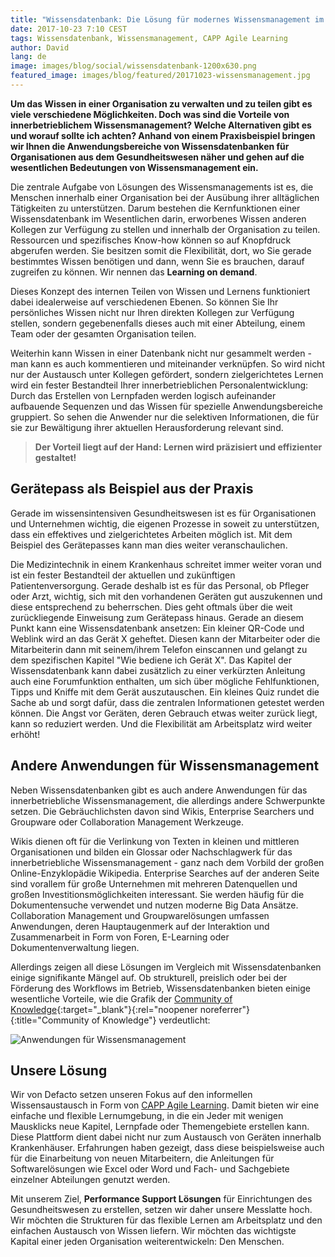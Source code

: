 ```yaml
---
title: "Wissensdatenbank: Die Lösung für modernes Wissensmanagement im Gesundheitswesen"
date: 2017-10-23 7:10 CEST
tags: Wissensdatenbank, Wissensmanagement, CAPP Agile Learning
author: David
lang: de
image: images/blog/social/wissensdatenbank-1200x630.png
featured_image: images/blog/featured/20171023-wissensmanagement.jpg
---
```


**Um das Wissen in einer Organisation zu verwalten und zu teilen gibt es viele verschiedene Möglichkeiten. Doch was sind die Vorteile von innerbetrieblichem Wissensmanagement? Welche Alternativen gibt es und worauf sollte ich achten? Anhand von einem Praxisbeispiel bringen wir Ihnen die Anwendungsbereiche von Wissensdatenbanken für Organisationen aus dem Gesundheitswesen näher und gehen auf die wesentlichen Bedeutungen von Wissensmanagement ein.**

Die zentrale Aufgabe von Lösungen des Wissensmanagements ist es, die Menschen innerhalb einer Organisation bei der Ausübung ihrer alltäglichen Tätigkeiten zu unterstützen. Darum bestehen die Kernfunktionen einer Wissensdatenbank im Wesentlichen darin, erworbenes Wissen anderen Kollegen zur Verfügung zu stellen und innerhalb der Organisation zu teilen. Ressourcen und spezifisches Know-how können so auf Knopfdruck abgerufen werden. Sie besitzen somit die Flexibilität, dort, wo Sie gerade bestimmtes Wissen benötigen und dann, wenn Sie es brauchen, darauf zugreifen zu können. Wir nennen das **Learning on demand**.

Dieses Konzept des internen Teilen von Wissen und Lernens funktioniert dabei idealerweise auf verschiedenen Ebenen. So können Sie Ihr persönliches Wissen nicht nur Ihren direkten Kollegen zur Verfügung stellen, sondern gegebenenfalls dieses auch mit einer Abteilung, einem Team oder der gesamten Organisation teilen.

Weiterhin kann Wissen in einer Datenbank nicht nur gesammelt werden - man kann es auch kommentieren und miteinander verknüpfen. So wird nicht nur der Austausch unter Kollegen gefördert, sondern zielgerichtetes Lernen wird ein fester Bestandteil Ihrer innerbetrieblichen Personalentwicklung: Durch das Erstellen von Lernpfaden werden logisch aufeinander aufbauende Sequenzen und das Wissen für spezielle Anwendungsbereiche gruppiert. So sehen die Anwender nur die selektiven Informationen, die für sie zur Bewältigung ihrer aktuellen Herausforderung relevant sind.

> **Der Vorteil liegt auf der Hand: Lernen wird präzisiert und effizienter gestaltet!**

## Gerätepass als Beispiel aus der Praxis

Gerade im wissensintensiven Gesundheitswesen ist es für Organisationen und Unternehmen wichtig, die eigenen Prozesse in soweit zu unterstützen, dass ein effektives und zielgerichtetes Arbeiten möglich ist. Mit dem Beispiel des Gerätepasses kann man dies weiter veranschaulichen.

Die Medizintechnik in einem Krankenhaus schreitet immer weiter voran und ist ein fester Bestandteil der aktuellen und zukünftigen Patientenversorgung. Gerade deshalb ist es für das Personal, ob Pfleger oder Arzt, wichtig, sich mit den vorhandenen Geräten gut auszukennen und diese entsprechend zu beherrschen. Dies geht oftmals über die weit zurückliegende Einweisung zum Gerätepass hinaus. Gerade an diesem Punkt kann eine Wissensdatenbank ansetzen: Ein kleiner QR-Code und Weblink wird an das Gerät X geheftet. Diesen kann der Mitarbeiter oder die Mitarbeiterin dann mit seinem/ihrem Telefon einscannen und gelangt zu dem spezifischen Kapitel "Wie bediene ich Gerät X". Das Kapitel der Wissensdatenbank kann dabei zusätzlich zu einer verkürzten Anleitung auch eine Forumfunktion enthalten, um sich über mögliche Fehlfunktionen, Tipps und Kniffe mit dem Gerät auszutauschen. Ein kleines Quiz rundet die Sache ab und sorgt dafür, dass die zentralen Informationen getestet werden können. Die Angst vor Geräten, deren Gebrauch etwas weiter zurück liegt, kann so reduziert werden. Und die Flexibilität am Arbeitsplatz wird weiter erhöht!

## Andere Anwendungen für Wissensmanagement

Neben Wissensdatenbanken gibt es auch andere Anwendungen für das innerbetriebliche Wissensmanagement, die allerdings andere Schwerpunkte setzen. Die Gebräuchlichsten davon sind Wikis, Enterprise Searchers und Groupware oder Collaboration Management Werkzeuge.

Wikis dienen oft für die Verlinkung von Texten in kleinen und mittleren Organisationen und bilden ein Glossar oder Nachschlagwerk für das innerbetriebliche Wissensmanagement - ganz nach dem Vorbild der großen Online-Enzyklopädie Wikipedia. Enterprise Searches auf der anderen Seite sind vorallem für große Unternehmen mit mehreren Datenquellen und großen Investitionsmöglichkeiten interessant. Sie werden häufig für die Dokumentensuche verwendet und nutzen moderne Big Data Ansätze. Collaboration Management und Groupwarelösungen umfassen Anwendungen, deren Hauptaugenmerk auf der Interaktion und Zusammenarbeit in Form von Foren, E-Learning oder Dokumentenverwaltung liegen.

Allerdings zeigen all diese Lösungen im Vergleich mit Wissensdatenbanken einige signifikante Mängel auf. Ob strukturell, preislich oder bei der Förderung des Workflows im Betrieb, Wissensdatenbanken bieten einige wesentliche Vorteile, wie die Grafik der [Community of Knowledge](http://www.community-of-knowledge.de/beitrag/sucht-ihr-noch-oder-wisst-ihr-schon/){:target="_blank"}{:rel="noopener noreferrer"}{:title="Community of Knowledge"} verdeutlicht:

![Anwendungen für Wissensmanagement](/images/blog/de/Wissensmanagementanwendungen.jpg)

## Unsere Lösung

Wir von Defacto setzen unseren Fokus auf den informellen Wissensaustausch in Form von [CAPP Agile Learning](/capp-agile-learning/). Damit bieten wir eine einfache und flexible Lernumgebung, in die ein Jeder mit wenigen Mausklicks neue Kapitel, Lernpfade oder Themengebiete erstellen kann. Diese Plattform dient dabei nicht nur zum Austausch von Geräten innerhalb Krankenhäuser. Erfahrungen haben gezeigt, dass diese beispielsweise auch für die Einarbeitung von neuen Mitarbeitern, die Anleitungen für Softwarelösungen wie Excel oder Word und Fach- und Sachgebiete einzelner Abteilungen genutzt werden.

Mit unserem Ziel, **Performance Support Lösungen** für Einrichtungen des Gesundheitswesen zu erstellen, setzen wir daher unsere Messlatte hoch. Wir möchten die Strukturen für das flexible Lernen am Arbeitsplatz und den einfachen Austausch von Wissen liefern. Wir möchten das wichtigste Kapital einer jeden Organisation weiterentwickeln: Den Menschen.
